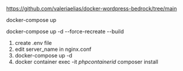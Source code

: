 https://github.com/valeriaelias/docker-wordpress-bedrock/tree/main

docker-compose up

docker-compose up -d --force-recreate --build

1. create .env file
2. edit server_name in nginx.conf
3. docker-compose up -d
4. docker container exec -it *phpcontainerid* composer install